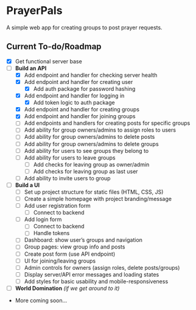 # PrayerPals

A simple web app for creating groups to post prayer requests.

## Current To-do/Roadmap

- [x] Get functional server base
- [ ] **Build an API**
  - [x] Add endpoint and handler for checking server health
  - [x] Add endpoint and handler for creating user
    - [x] Add auth package for password hashing
  - [x] Add endpoint and handler for logging in
    - [x] Add token logic to auth package
  - [x] Add endpoint and handler for creating groups
  - [x] Add endpoint and handler for joining groups
  - [ ] Add endpoints and handlers for creating posts for specific groups
  - [ ] Add ability for group owners/admins to assign roles to users
  - [ ] Add ability for group owners/admins to delete posts
  - [ ] Add ability for group owners/admins to delete groups
  - [ ] Add ability for users to see groups they belong to
  - [ ] Add ability for users to leave groups
    - [ ] Add checks for leaving group as owner/admin
    - [ ] Add checks for leaving group as last user
  - [ ] Add ability to invite users to group
- [ ] **Build a UI**
  - [ ] Set up project structure for static files (HTML, CSS, JS)
  - [ ] Create a simple homepage with project branding/message
  - [ ] Add user registration form
    - [ ] Connect to backend
  - [ ] Add login form
    - [ ] Connect to backend
    - [ ] Handle tokens
  - [ ] Dashboard: show user’s groups and navigation
  - [ ] Group pages: view group info and posts
  - [ ] Create post form (use API endpoint)
  - [ ] UI for joining/leaving groups
  - [ ] Admin controls for owners (assign roles, delete posts/groups)
  - [ ] Display server/API error messages and loading states
  - [ ] Add styles for basic usability and mobile-responsiveness
- [ ] **World Domination** *(if we get around to it)*
- More coming soon...
